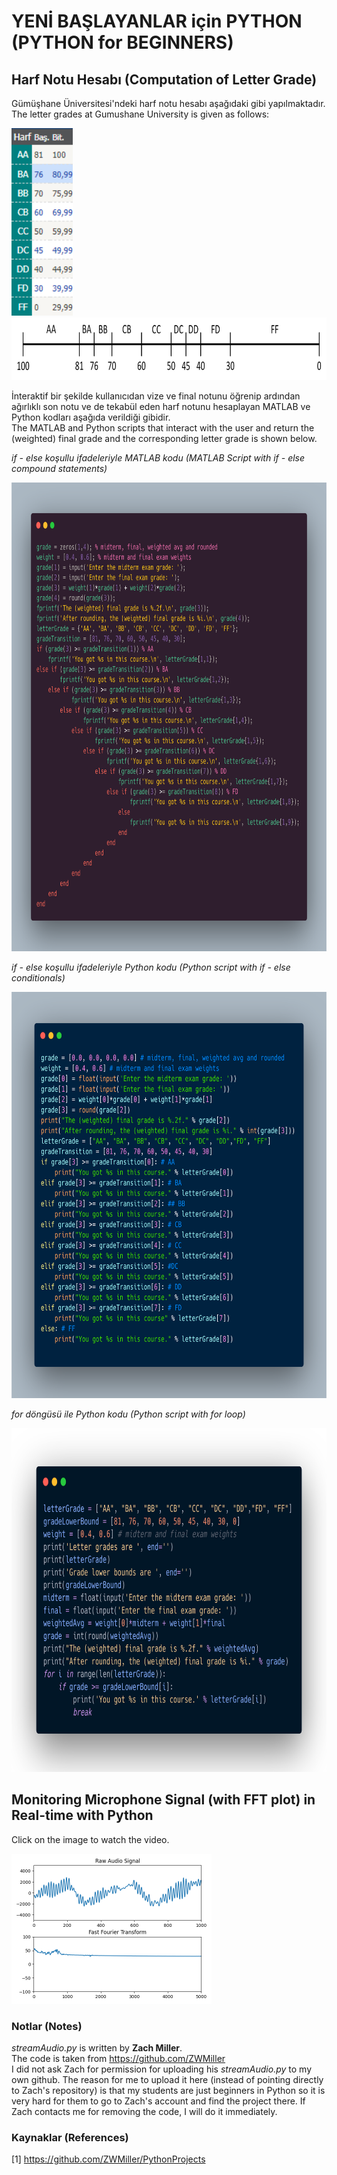 # YENİ BAŞLAYANLAR için PYTHON (PYTHON for BEGINNERS)
## Harf Notu Hesabı (Computation of Letter Grade)
Gümüşhane Üniversitesi'ndeki harf notu hesabı aşağıdaki gibi yapılmaktadır.</br>
The letter grades at Gumushane University is given as follows:

<img src="letter-grade/figure/letter grade.PNG" alt="letter grade" height="300"/></br>
<img src="letter-grade/figure/letter grade regions.png" alt="letter grade regions" height="100"/>

İnteraktif bir şekilde kullanıcıdan vize ve final notunu öğrenip ardından ağırlıklı son notu ve de tekabül eden harf notunu hesaplayan MATLAB ve Python kodları aşağıda verildiği gibidir.</br>
The MATLAB and Python scripts that interact with the user and return the (weighted) final grade and the corresponding letter grade is shown below.

*if - else koşullu ifadeleriyle MATLAB kodu (MATLAB Script with if - else compound statements)*

<img src="letter-grade/figure/letter grade matlab.png" alt="letter_grade.m" height="750"/>

*if - else koşullu ifadeleriyle Python kodu (Python script with if - else conditionals)*

<img src="letter-grade/figure/letter grade python.png" alt="letter_grade.py" height="650"/>

*for döngüsü ile Python kodu (Python script with for loop)*

<img src="letter-grade/figure/letter grade python with for loop.png" alt="letter_grade.py" height="550"/>

## Monitoring Microphone Signal (with FFT plot) in Real-time with Python
Click on the image to watch the video.

[![IMAGE ALT TEXT HERE](real-time-fft/figure/speech.png)](https://youtu.be/rJcZqol5_Tg)
### Notlar (Notes)
*streamAudio.py* is written by **Zach Miller**.</br>
The code is taken from https://github.com/ZWMiller</br>
I did not ask Zach for permission for uploading his *streamAudio.py* to my own github. The reason for me to upload it here (instead of pointing directly to Zach's repository) is that my students are just beginners in Python so it is very hard for them to go to Zach's account and find the project there. If Zach contacts me for removing the code, I will do it immediately.
### Kaynaklar (References)
[1] https://github.com/ZWMiller/PythonProjects

